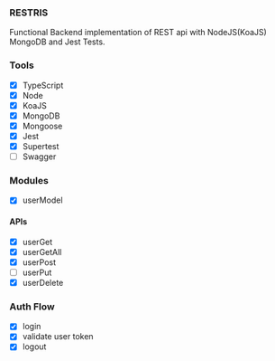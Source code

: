 ### RESTRIS

Functional Backend implementation of REST api with NodeJS(KoaJS) MongoDB and Jest Tests.

### Tools
- [x] TypeScript
- [x] Node
- [x] KoaJS
- [x] MongoDB
- [x] Mongoose
- [x] Jest
- [x] Supertest
- [ ] Swagger

### Modules
- [x] userModel

#### APIs
- [x] userGet
- [x] userGetAll
- [x] userPost
- [ ] userPut
- [x] userDelete

### Auth Flow
- [x] login
- [x] validate user token
- [x] logout
